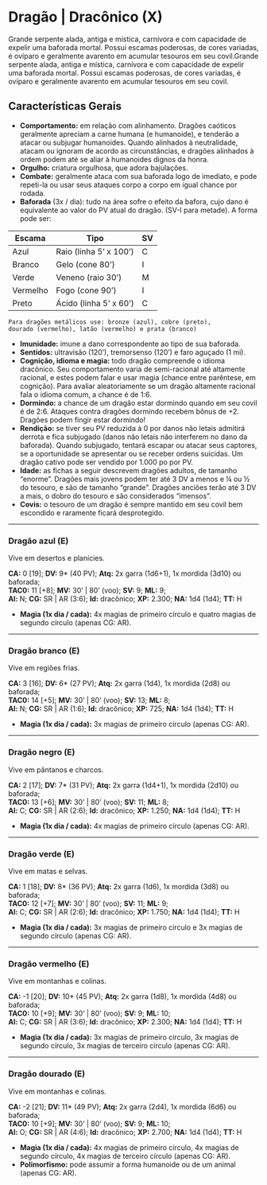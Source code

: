# Dragão | Dracônico (X)

Grande serpente alada, antiga e mística, carnívora e com capacidade de expelir uma baforada mortal. Possui escamas poderosas, de cores variadas, é ovíparo e geralmente avarento em acumular tesouros em seu covil.Grande serpente alada, antiga e mística, carnívora e com capacidade de expelir uma baforada mortal. Possui escamas poderosas, de cores variadas, é ovíparo e geralmente avarento em acumular tesouros em seu covil.

## Características Gerais

- **Comportamento:** em relação com alinhamento. Dragões caóticos geralmente apreciam a carne humana (e humanoide), e tenderão a atacar ou subjugar humanoides. Quando alinhados à neutralidade, atacam ou ignoram de acordo as circunstâncias, e dragões alinhados à ordem podem até se aliar à humanoides dignos da honra.
- **Orgulho:** criatura orgulhosa, que adora bajulações.
- **Combate:** geralmente ataca com sua baforada logo de imediato, e pode repeti-la ou usar seus ataques corpo a corpo em igual chance por rodada.
- **Baforada** (3x / dia): tudo na área sofre o efeito da bafora, cujo dano é equivalente ao valor do PV atual do dragão. (SV-I para metade). A forma pode ser:

| Escama   | Tipo                   | SV  |
| -------- | ---------------------- | --- |
| Azul     | Raio (linha 5’ x 100’) | C   |
| Branco   | Gelo (cone 80’)        | I   |
| Verde    | Veneno (raio 30’)      | M   |
| Vermelho | Fogo (cone 90’)        | I   |
| Preto    | Ácido (linha 5’ x 60’) | C   |

````
Para dragões metálicos use: bronze (azul), cobre (preto), 
dourado (vermelho), latão (vermelho) e prata (branco)
````

- **Imunidade:** imune a dano correspondente ao tipo de sua baforada.
- **Sentidos:** ultravisão (120’), tremorsenso (120’) e faro aguçado (1 mi).
- **Cognição, idioma e magia:** todo dragão compreende o idioma dracônico. Seu comportamento varia de semi-racional até altamente racional, e estes podem falar e usar magia (chance entre parêntese, em cognição). Para avaliar aleatoriamente se um dragão altamente racional fala o idioma comum, a chance é de 1:6.
- **Dormindo:** a chance de um dragão estar dormindo quando em seu covil é de 2:6. Ataques contra dragões dormindo recebem bônus de +2. Dragões podem fingir estar dormindo!
- **Rendição:** se tiver seu PV reduzida à 0 por danos não letais admitirá derrota e fica subjugado (danos não letais não interferem no dano da baforada). Quando subjugado, tentará escapar ou atacar seus captores, se a oportunidade se apresentar ou se receber ordens suicidas. Um dragão cativo pode ser vendido por 1.000 po por PV.
- **Idade:** as fichas a seguir descrevem dragões adultos, de tamanho “enorme”. Dragões mais jovens podem ter até 3 DV a menos e ¼ ou ½ do tesouro, e são de tamanho “grande”. Dragões anciões terão até 3 DV a mais, o dobro do tesouro e são considerados “imensos”.
- **Covis:** o tesouro de um dragão é sempre mantido em seu covil bem escondido e raramente ficará desprotegido.

---

### Dragão azul (E)

Vive em desertos e planícies.

**CA:** 0 [19]; **DV:** 9\* (40 PV); **Atq:** 2x garra (1d6+1), 1x mordida (3d10) ou baforada;  
**TAC0:** 11 [+8]; **MV:** 30’ | 80’ (voo); **SV:** 9; **ML:** 9;  
**Al:** N; **CG:** SR | AR (3:6); **Id:** dracônico; **XP:** 2.300; **NA:** 1d4 (1d4); **TT:** H

- **Magia (1x dia / cada):** 4x magias de primeiro círculo e quatro magias de segundo círculo (apenas CG: AR).

---

### Dragão branco (E)

Vive em regiões frias.

**CA:** 3 [16]; **DV:** 6\* (27 PV); **Atq:** 2x garra (1d4), 1x mordida (2d8) ou baforada;  
**TAC0:** 14 [+5]; **MV:** 30’ | 80’ (voo); **SV:** 13; **ML:** 8;  
**Al:** N; **CG:** SR | AR (1:6); **Id:** dracônico; **XP:** 725; **NA:** 1d4 (1d4); **TT:** H

- **Magia (1x dia / cada):** 3x magias de primeiro círculo (apenas CG: AR).

---

### Dragão negro (E)

Vive em pântanos e charcos.

**CA:** 2 [17]; **DV:** 7\* (31 PV); **Atq:** 2x garra (1d4+1), 1x mordida (2d10) ou baforada;  
**TAC0:** 13 [+6]; **MV:** 30’ | 80’ (voo); **SV:** 11; **ML:** 8;  
**Al:** C; **CG:** SR | AR (2:6); **Id:** dracônico; **XP:** 1.250; **NA:** 1d4 (1d4); **TT:** H

- **Magia (1x dia / cada):** 4x magias de primeiro círculo (apenas CG: AR).

---

### Dragão verde (E)

Vive em matas e selvas.

**CA:** 1 [18]; **DV:** 8\* (36 PV); **Atq:** 2x garra (1d6), 1x mordida (3d8) ou baforada;  
**TAC0:** 12 [+7]; **MV:** 30’ | 80’ (voo); **SV:** 11; **ML:** 9;  
**Al:** C; **CG:** SR | AR (2:6); **Id:** dracônico; **XP:** 1.750; **NA:** 1d4 (1d4); **TT:** H

- **Magia (1x dia / cada):** 3x magias de primeiro círculo e 3x magias de segundo círculo (apenas CG: AR).

---

### Dragão vermelho (E)

Vive em montanhas e colinas.

**CA:** -1 [20]; **DV:** 10\* (45 PV); **Atq:** 2x garra (1d8), 1x mordida (4d8) ou baforada;  
**TAC0:** 10 [+9]; **MV:** 30’ | 80’ (voo); **SV:** 9; **ML:** 10;  
**Al:** C; **CG:** SR | AR (3:6); **Id:** dracônico; **XP:** 2.300; **NA:** 1d4 (1d4); **TT:** H

- **Magia (1x dia / cada):** 3x magias de primeiro círculo, 3x magias de segundo círculo, 3x magias de terceiro círculo (apenas CG: AR).

---

### Dragão dourado (E)

Vive em montanhas e colinas.

**CA:** -2 [21]; **DV:** 11\* (49 PV); **Atq:** 2x garra (2d4), 1x mordida (6d6) ou baforada;  
**TAC0:** 10 [+9]; **MV:** 30’ | 80’ (voo); **SV:** 9; **ML:** 10;  
**Al:** O; **CG:** SR | AR (4:6); **Id:** dracônico; **XP:** 2.700; **NA:** 1d4 (1d4); **TT:** H

- **Magia (1x dia / cada):** 4x magias de primeiro círculo, 4x magias de segundo círculo, 4x magias de terceiro círculo (apenas CG: AR).  
- **Polimorfismo:** pode assumir a forma humanoide ou de um animal (apenas CG: AR).